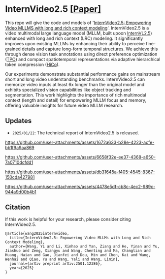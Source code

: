 # InternVideo2.5 \[[Paper\]](https://arxiv.org/pdf/2501.12386)

<!-- [中文 README](README_cn.md) -->

This repo will give the code and models of '[InternVideo2.5: Empowering Video MLLMS with long and rich context modeling](https://arxiv.org/pdf/2501.12386)'. InternVideo2.5 is a video multimodal large language model (MLLM, built upoon [InternVL2.5](https://github.com/OpenGVLab/InternVL)) enhanced with long and rich context (LRC) modeling. It significantly improves upon existing MLLMs by enhancing their ability to perceive fine-grained details and capture long-form temporal structures. We achieve this through dense vision task annotations using direct preference optimization ([TPO](https://github.com/OpenGVLab/TPO)) and compact spatiotemporal representations via adaptive hierarchical token compression ([HiCo](https://github.com/OpenGVLab/VideoChat-Flash)).

Our experiments demonstrate substantial performance gains on mainstream short and long video understanding benchmarks. InternVideo2.5 can memorize video inputs at least 6x longer than the original model and exhibits specialized vision capabilities like object tracking and segmentation. This work highlights the importance of rich multimodal context (length and detail) for empowering MLLM focus and memory, offering valuable insights for future video MLLM research.

## Updates
- `2025/01/22`: The technical report of InternVideo2.5 is released.



https://github.com/user-attachments/assets/1672a633-b28e-4223-acfe-bb1f9a9aa869

https://github.com/user-attachments/assets/6658f32e-ee37-4368-a650-7a0710dcfdd1

https://github.com/user-attachments/assets/db31645a-f405-4545-8367-150cda427981


https://github.com/user-attachments/assets/4478e5df-cb8c-4ec2-989c-944a9d00b4b1


## Citation

If this work is helpful for your research, please consider citing InternVideo2.5.

```
@article{wang2025internvideo,
  title={InternVideo2.5: Empowering Video MLLMs with Long and Rich Context Modeling},
  author={Wang, Yi and Li, Xinhao and Yan, Ziang and He, Yinan and Yu, Jiashuo and Zeng, Xiangyu and Wang, Chenting and Ma, Changlian and Huang, Haian and Gao, Jianfei and Dou, Min and Chen, Kai and Wang, Wenhai and Qiao, Yu and Wang, Yali and Wang, Limin},
  journal={arXiv preprint arXiv:2501.12386},
  year={2025}
}
```

